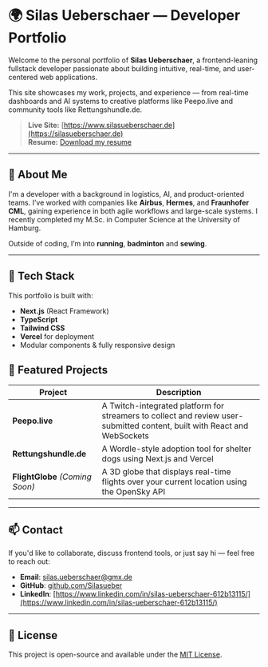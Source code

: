 # 🌍 Silas Ueberschaer — Developer Portfolio

Welcome to the personal portfolio of **Silas Ueberschaer**, a frontend-leaning fullstack developer passionate about building intuitive, real-time, and user-centered web applications.

This site showcases my work, projects, and experience — from real-time dashboards and AI systems to creative platforms like Peepo.live and community tools like Rettungshundle.de.

> **Live Site:** [https://www.silasueberschaer.de](https://silasueberschaer.de)  
> **Resume:** [Download my resume](./public/Silas_Ueberschaer_CV.pdf)

---

## 🧠 About Me

I'm a developer with a background in logistics, AI, and product-oriented teams. I’ve worked with companies like **Airbus**, **Hermes**, and **Fraunhofer CML**, gaining experience in both agile workflows and large-scale systems. I recently completed my M.Sc. in Computer Science at the University of Hamburg.

Outside of coding, I’m into **running**, **badminton** and **sewing**.

---

## 🚀 Tech Stack

This portfolio is built with:

- **Next.js** (React Framework)
- **TypeScript**
- **Tailwind CSS**
- **Vercel** for deployment
- Modular components & fully responsive design

<!-- ---

## 📂 Sections

- `components/` – Reusable UI elements (Hero, Navbar, ProjectCard, etc.)
- `pages/` – Main page structure (index, about, contact)
- `public/` – Images, resume, and static files
- `styles/` – Tailwind CSS configuration

--- -->

## 🧩 Featured Projects

| Project         | Description |
|----------------|-------------|
| **Peepo.live** | A Twitch-integrated platform for streamers to collect and review user-submitted content, built with React and WebSockets |
| **Rettungshundle.de** | A Wordle-style adoption tool for shelter dogs using Next.js and Vercel |
| **FlightGlobe** *(Coming Soon)* | A 3D globe that displays real-time flights over your current location using the OpenSky API |

---

## 📫 Contact

If you'd like to collaborate, discuss frontend tools, or just say hi — feel free to reach out:

- **Email**: silas.ueberschaer@gmx.de  
- **GitHub**: [github.com/Silasueber](https://github.com/Silasueber)  
- **LinkedIn**: [https://www.linkedin.com/in/silas-ueberschaer-612b13115/](https://www.linkedin.com/in/silas-ueberschaer-612b13115/)

---

## 📝 License

This project is open-source and available under the [MIT License](LICENSE).

